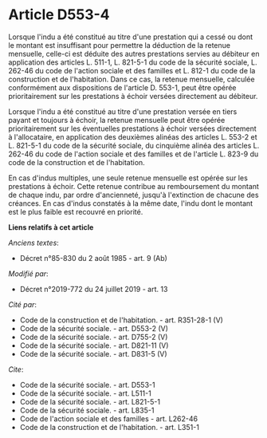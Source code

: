 # Article D553-4

Lorsque l'indu a été constitué au titre d'une prestation qui a cessé ou dont le montant est insuffisant pour permettre la
déduction de la retenue mensuelle, celle-ci est déduite des autres prestations servies au débiteur en application des
articles L. 511-1,  L. 821-5-1  du code de la sécurité sociale, L. 262-46 du code de l'action sociale et des familles et L.
812-1 du code de la construction et de l'habitation. Dans ce cas, la retenue mensuelle, calculée conformément aux
dispositions de l'article D. 553-1, peut être opérée prioritairement sur les prestations à échoir versées directement au
débiteur.

Lorsque l'indu a été constitué au titre d'une prestation versée en tiers payant et toujours à échoir, la retenue mensuelle
peut être opérée prioritairement sur les éventuelles prestations à échoir versées directement à l'allocataire, en application
des deuxièmes alinéas des articles L. 553-2 et L. 821-5-1 du code de la sécurité sociale, du cinquième alinéa des articles L.
262-46 du code de l'action sociale et des familles et de l'article L. 823-9 du code de la construction et de l'habitation.

En cas d'indus multiples, une seule retenue mensuelle est opérée sur les prestations à échoir. Cette retenue contribue au
remboursement du montant de chaque indu, par ordre d'ancienneté, jusqu'à l'extinction de chacune des créances. En cas d'indus
constatés à la même date, l'indu dont le montant est le plus faible est recouvré en priorité.

**Liens relatifs à cet article**

_Anciens textes_:

  - Décret n°85-830 du 2 août 1985 - art. 9 (Ab)

_Modifié par_:

  - Décret n°2019-772 du 24 juillet 2019 - art. 13

_Cité par_:

  - Code de la construction et de l'habitation. - art. R351-28-1 (V)
  - Code de la sécurité sociale. - art. D553-2 (V)
  - Code de la sécurité sociale. - art. D755-2 (V)
  - Code de la sécurité sociale. - art. D821-11 (V)
  - Code de la sécurité sociale. - art. D831-5 (V)

_Cite_:

  - Code de la sécurité sociale. - art. D553-1
  - Code de la sécurité sociale. - art. L511-1
  - Code de la sécurité sociale. - art. L821-5-1
  - Code de la sécurité sociale. - art. L835-1
  - Code de l'action sociale et des familles - art. L262-46
  - Code de la construction et de l'habitation. - art. L351-1
